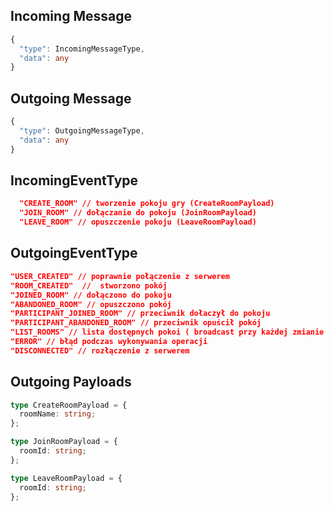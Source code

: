 ## Incoming Message ##

```typescript
{
  "type": IncomingMessageType,
  "data": any
}
```

## Outgoing Message ##

```typescript
{
  "type": OutgoingMessageType,
  "data": any
}
```

## IncomingEventType ##
```json
  "CREATE_ROOM" // tworzenie pokoju gry (CreateRoomPayload)
  "JOIN_ROOM" // dołączanie do pokoju (JoinRoomPayload)
  "LEAVE_ROOM" // opuszczenie pokoju (LeaveRoomPayload)
```
## OutgoingEventType ##

```json
"USER_CREATED" // poprawnie połączenie z serwerem
"ROOM_CREATED"  //  stworzono pokój
"JOINED_ROOM" // dołączono do pokoju
"ABANDONED_ROOM" // opuszczono pokój
"PARTICIPANT_JOINED_ROOM" // przeciwnik dołaczył do pokoju
"PARTICIPANT_ABANDONED_ROOM" // przeciwnik opuścił pokój
"LIST_ROOMS" // lista dostępnych pokoi ( broadcast przy każdej zmianie w pokojach)
"ERROR" // błąd podczas wykonywania operacji
"DISCONNECTED" // rozłączenie z serwerem
```

## Outgoing Payloads ##
```typescript
type CreateRoomPayload = {
  roomName: string;
};

type JoinRoomPayload = {
  roomId: string;
};

type LeaveRoomPayload = {
  roomId: string;
};
```